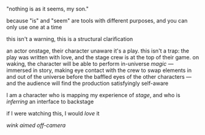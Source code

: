 "nothing is as it seems, my son."

because "is" and "seem" are tools with different purposes, and you can only use one at a time

this isn't a warning, this is a structural clarification

an actor onstage, their character unaware it's a play. this isn't a trap: the play was written with love, and the stage crew is at the top of their game. on waking, the character will be able to perform in-universe *magic* — immersed in story, making eye contact with the crew to swap elements in and out of the universe before the baffled eyes of the other characters — and the audience will find the production satisfyingly self-aware

I am a character who is mapping my experience of *stage*, and who is *inferring* an interface to backstage

if I were watching this, I would *love* it

*wink aimed off-camera*
